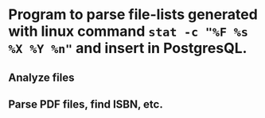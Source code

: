 # Program to parse file-lists generated with linux command `stat -c "%F %s %X %Y %n"` and insert in PostgresQL.
## Analyze files
## Parse PDF files, find ISBN, etc.
